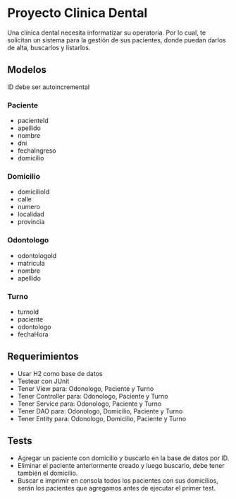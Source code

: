 # Proyecto Clinica Dental

Una clínica dental necesita informatizar su operatoria. Por lo cual, te solicitan un sistema para la gestión de sus pacientes, donde puedan darlos de alta, buscarlos y listarlos.

## Modelos

ID debe ser autoincremental

### Paciente

- pacienteId
- apellido
- nombre
- dni
- fechaIngreso
- domicilio

### Domicilio

- domicilioId
- calle
- numero
- localidad
- provincia

### Odontologo

- odontologoId
- matricula
- nombre
- apellido

### Turno

- turnoId
- paciente
- odontologo
- fechaHora

## Requerimientos

- Usar H2 como base de datos
- Testear con JUnit
- Tener View para: Odonologo, Paciente y Turno
- Tener Controller para: Odonologo, Paciente y Turno
- Tener Service para: Odonologo, Paciente y Turno
- Tener DAO para: Odonologo, Domicilio, Paciente y Turno
- Tener Entity para: Odonologo, Domicilio, Paciente y Turno

## Tests

- Agregar un paciente con domicilio y buscarlo en la base de datos por ID.
- Eliminar el paciente anteriormente creado y luego buscarlo, debe tener también el domicilio.
- Buscar e imprimir en consola todos los pacientes con sus domicilios, serán los pacientes que agregamos antes de ejecutar el primer test.
